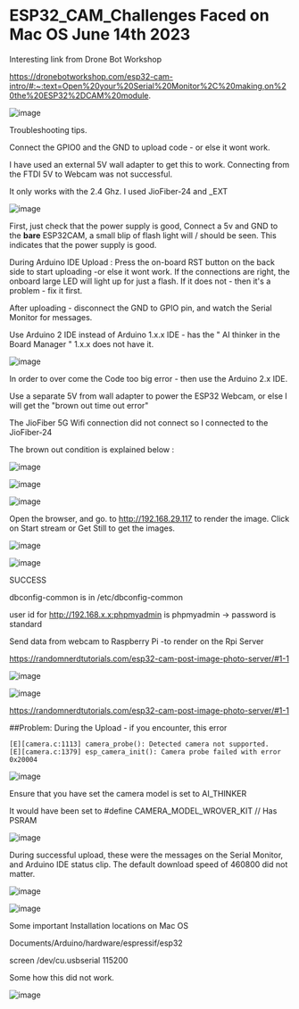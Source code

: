# ESP32_CAM_Challenges Faced on Mac OS  June 14th 2023

Interesting link from Drone Bot Workshop


https://dronebotworkshop.com/esp32-cam-intro/#:~:text=Open%20your%20Serial%20Monitor%2C%20making,on%20the%20ESP32%2DCAM%20module.


![image](https://github.com/kiranshashiny/ESP32_CAM_Challenges/assets/14288989/696cdae9-9b82-491e-9d08-37944da42733)


Troubleshooting tips.

Connect the GPIO0 and the GND to upload code - or else it wont work.

I have used an external 5V wall adapter to get this to work. Connecting from the FTDI 5V to Webcam was not successful.

It only works with the 2.4 Ghz. I used JioFiber-24 and _EXT

![image](https://github.com/kiranshashiny/ESP32_CAM_Challenges/assets/14288989/769f3440-787b-4b3e-b436-d408df8b9668)

First, just check that the power supply is good, Connect a 5v and GND to the **bare** ESP32CAM, a small blip of flash light will / should be seen.
This indicates that the power supply is good.

During Arduino IDE Upload : Press the on-board RST button on the back side to start uploading -or else it wont work. If the connections are right, the onboard large LED will light up for just a flash. If it does not - then it's a problem - fix it first. 

After uploading - disconnect the GND to GPIO pin, and watch the Serial Monitor for messages.

Use Arduino 2 IDE instead of Arduino 1.x.x IDE - has the " AI thinker in the Board Manager " 1.x.x does not have it.

![image](https://github.com/kiranshashiny/ESP32_CAM_Challenges/assets/14288989/89542c70-4497-4454-9a27-3997aa322fad)

In order to over come the Code too big error  - then use the Arduino 2.x IDE.

Use a separate 5V from wall adapter to power the ESP32 Webcam, or else I will get the "brown out time out error"

The JioFiber 5G Wifi connection did not connect so I connected to the JioFiber-24 

The brown out condition is explained below :

![image](https://github.com/kiranshashiny/ESP32_CAM_Challenges/assets/14288989/06e617db-dbf3-423b-ab6d-511e7f636e3d)


![image](https://github.com/kiranshashiny/ESP32_CAM_Challenges/assets/14288989/e8a2e6bb-c67b-43a9-aad8-c83f2fef9022)



![image](https://github.com/kiranshashiny/ESP32_CAM_Challenges/assets/14288989/5f118219-95e0-4d51-bf78-3bd1aa17280c)

Open the browser, and go. to http://192.168.29.117 to render the image.
Click on Start stream or Get Still to get the images.

![image](https://github.com/kiranshashiny/ESP32_CAM_Challenges/assets/14288989/ff996e04-71be-4915-b622-06e54ddcdbbb)

![image](https://github.com/kiranshashiny/ESP32_CAM_Challenges/assets/14288989/8ddf6fc9-43fa-4fd7-b401-94757cbc7d6b)


SUCCESS

dbconfig-common  is in /etc/dbconfig-common

user id for http://192.168.x.x:phpmyadmin is 
phpmyadmin  -> password is standard


Send data from webcam to Raspberry Pi -to render on the Rpi Server

https://randomnerdtutorials.com/esp32-cam-post-image-photo-server/#1-1


![image](https://github.com/kiranshashiny/ESP32_CAM_Challenges/assets/14288989/a04de772-d698-49e1-961c-adba92bbf04a)

![image](https://github.com/kiranshashiny/ESP32_CAM_Challenges/assets/14288989/cb4850a5-e21d-4934-90df-34721e0ebf40)

https://randomnerdtutorials.com/esp32-cam-post-image-photo-server/#1-1

##Problem: During the Upload - if you encounter, this error 

```
[E][camera.c:1113] camera_probe(): Detected camera not supported.
[E][camera.c:1379] esp_camera_init(): Camera probe failed with error 0x20004
```
![image](https://github.com/kiranshashiny/ESP32_CAM_Challenges_troubleshooting/assets/14288989/1dfeeb18-85ef-4573-a173-dc142cdd714e)

Ensure that you have set the camera model is set to AI_THINKER 

It would have been set to #define CAMERA_MODEL_WROVER_KIT // Has PSRAM

![image](https://github.com/kiranshashiny/ESP32_CAM_Challenges_troubleshooting/assets/14288989/7050c4f9-7173-468c-a566-f3e9f8e59db2)


During successful upload, these were the messages on the Serial Monitor, and Arduino IDE status clip.
The default download speed of 460800 did not matter.

![image](https://github.com/kiranshashiny/ESP32_CAM_Challenges_troubleshooting/assets/14288989/c61f9d32-908d-45dc-ba99-766d897945e3)


![image](https://github.com/kiranshashiny/ESP32_CAM_Challenges_troubleshooting/assets/14288989/2ba44cd0-cc75-4649-aae6-f12e7f81275d)



Some important Installation locations on Mac OS

Documents/Arduino/hardware/espressif/esp32


screen /dev/cu.usbserial 115200 

Some how this did not work.


![image](https://github.com/kiranshashiny/ESP32_CAM_Challenges_troubleshooting/assets/14288989/4c61de37-a621-45ee-a4f9-7754d7ff8b0e)

